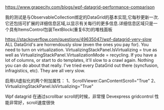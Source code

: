 https://www.grapecity.com/blogs/wpf-datagrid-performance-comparison


我的测试是与ObservableCollection绑定的DataGrid的基本实现,它每秒更新一次.它还包括可扩展的详细信息区域,以显示有关每行的更多信息.详细信息区域只是一个具有ItemsControl包装TextBlock(重复6次)的堆栈面板

https://stackoverflow.com/questions/49635047/wpf-datagrid-very-slow
ALL DataGrid's are horrendously slow (even the ones you pay for). You need to turn on virtualization. 
VirtualizingStackPanel.IsVirtualizing = true as well as VirtualizingStackPanel.VirtualizationMode = recycling. 
If you have a lot of columns, or start to do templates, it'll slow to a crawl again. Nothing you can do about that really. 
I've tried every DataGrid out there (syncfusion, infragistics, etc). They are all very slow.


启用UI虚拟化的两个附加属性：
1、ScrollViewer.CanContentScroll="True"
2、VirtualizingStackPanel.IsVirtualizing="True"



Wpf datagrid 在通过scrollbar scroll的时候，非常慢
Devexpress gridcontrol 性能非常好，scroll速度很快
